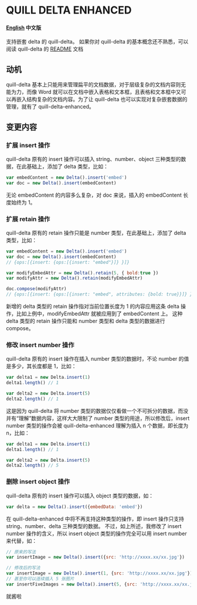 # QUILL DELTA ENHANCED

#### [English](./README.md) 中文版

支持嵌套 delta 的 quill-delta。
如果你对 quill-delta 的基本概念还不熟悉，可以阅读 quill-delta 的 [README](https://github.com/quilljs/delta/blob/master/README.md) 文档

## 动机
quill-delta 基本上只能用来管理扁平的文档数据，对于层级复杂的文档内容则无能为力，而像 Word 就可以在文档中嵌入表格和文本框，且表格和文本框中又可以再嵌入结构复杂的文档内容。为了让 quill-delta 也可以实现对复杂嵌套数据的管理，就有了 quill-delta-enhanced。

## 变更内容
### 扩展 insert 操作
quill-delta 原有的 insert 操作可以插入 string、number、object 三种类型的数据，在此基础上，添加了 delta 类型，比如：
```javascript
var embedContent = new Delta().insert('embed')
var doc = new Delta().insert(embedContent)
```
无论 embedContent 的内容多么复杂，对 doc 来说，插入的 embedContent 长度始终为 1。

### 扩展 retain 操作
quill-delta 原有的 retain 操作只能是 number 类型，在此基础上，添加了 delta 类型，比如：
```javascript
var embedContent = new Delta().insert('embed')
var doc = new Delta().insert(embedContent)
// {ops:[{insert: {ops:[{insert: "embed"}]} }]}

var modifyEmbedAttr = new Delta().retain(5, { bold:true })
var modifyAttr = new Delta().retain(modifyEmbedAttr)

doc.compose(modifyAttr)
// {ops:[{insert: {ops:[{insert: "embed", attributes: {bold: true}}]} }]}
```
新增的 delta 类型的 retain 操作指对当前位置长度为 1 的内容应用这条 delta 操作，比如上例中，modifyEmbedAttr 就被应用到了 embedContent 上。
这种 delta 类型的 retain 操作只能和 number 类型和 delta 类型的数据进行 compose。

### 修改 insert number 操作
quill-delta 原有的 insert 操作在插入 number 类型的数据时，不论 number 的值是多少，其长度都是 1，比如：
```javascript
var delta1 = new Delta.insert(1)
delta1.length() // 1

var delta2 = new Delta.insert(5)
delta2.length() // 1
```
这是因为 quill-delta 将 number 类型的数据仅仅看做一个不可拆分的数据，而没并有“理解”数据内容，这样大大限制了 number 类型的用途，所以修改后，insert number 类型的操作会被 quill-delta-enhanced 理解为插入 n 个数据，即长度为 n，比如：
```javascript
var delta1 = new Delta.insert(1)
delta1.length() // 1

var delta2 = new Delta.insert(5)
delta2.length() // 5
```

### 删除 insert object 操作
quill-delta 原有的 insert 操作可以插入 object 类型的数据，如：
```javascript
var delta = new Delta().insert({embedData: 'embed'})
```
在 quill-delta-enhanced 中将不再支持这种类型的操作，即 insert 操作只支持 string、number、delta 三种类型的数据。
不过，如上所述，我修改了 insert number 操作的含义，所以 insert object 类型的操作完全可以用 insert number 来代替，如：
```javascript
// 原来的写法
var insertImage = new Delta().insert({src: 'http://xxxx.xx/xx.jpg'})

// 修改后的写法
var insertImage = new Delta().insert(1, {src: 'http://xxxx.xx/xx.jpg'})
// 甚至你可以连续插入 5 张图片
var insertFiveImages = new Delta().insert(5, {src: 'http://xxxx.xx/xx.jpg'})
```

就酱啦